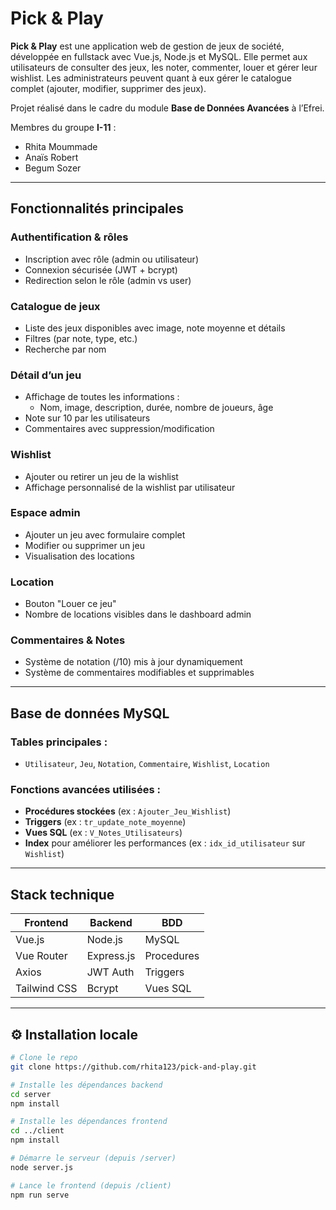 # Pick & Play

**Pick & Play** est une application web de gestion de jeux de société, développée en fullstack avec Vue.js, Node.js et MySQL. Elle permet aux utilisateurs de consulter des jeux, les noter, commenter, louer et gérer leur wishlist. Les administrateurs peuvent quant à eux gérer le catalogue complet (ajouter, modifier, supprimer des jeux).

Projet réalisé dans le cadre du module **Base de Données Avancées** à l’Efrei.

Membres du groupe **I-11** :
- Rhita Moummade  
- Anaïs Robert  
- Begum Sozer
---

## Fonctionnalités principales

###  Authentification & rôles
- Inscription avec rôle (admin ou utilisateur)
- Connexion sécurisée (JWT + bcrypt)
- Redirection selon le rôle (admin vs user)

###  Catalogue de jeux
- Liste des jeux disponibles avec image, note moyenne et détails
- Filtres (par note, type, etc.)
- Recherche par nom

###  Détail d’un jeu
- Affichage de toutes les informations :
  - Nom, image, description, durée, nombre de joueurs, âge
- Note sur 10 par les utilisateurs
- Commentaires avec suppression/modification

###  Wishlist
- Ajouter ou retirer un jeu de la wishlist
- Affichage personnalisé de la wishlist par utilisateur

###  Espace admin
- Ajouter un jeu avec formulaire complet
- Modifier ou supprimer un jeu
- Visualisation des locations

###  Location
- Bouton "Louer ce jeu"
- Nombre de locations visibles dans le dashboard admin

###  Commentaires & Notes
- Système de notation (/10) mis à jour dynamiquement
- Système de commentaires modifiables et supprimables

---

##  Base de données MySQL

###  Tables principales :
- `Utilisateur`, `Jeu`, `Notation`, `Commentaire`, `Wishlist`, `Location`

###  Fonctions avancées utilisées :
- **Procédures stockées** (ex : `Ajouter_Jeu_Wishlist`)
-  **Triggers** (ex : `tr_update_note_moyenne`)
-  **Vues SQL** (ex : `V_Notes_Utilisateurs`)
-  **Index** pour améliorer les performances (ex : `idx_id_utilisateur` sur `Wishlist`)

---

##  Stack technique

| Frontend      | Backend     | BDD        |
|---------------|-------------|------------|
| Vue.js        | Node.js     | MySQL      |
| Vue Router    | Express.js  | Procedures |
| Axios         | JWT Auth    | Triggers   |
| Tailwind CSS  | Bcrypt      | Vues SQL   |

---

## ⚙️ Installation locale

```bash
# Clone le repo
git clone https://github.com/rhita123/pick-and-play.git

# Installe les dépendances backend
cd server
npm install

# Installe les dépendances frontend
cd ../client
npm install

# Démarre le serveur (depuis /server)
node server.js

# Lance le frontend (depuis /client)
npm run serve











